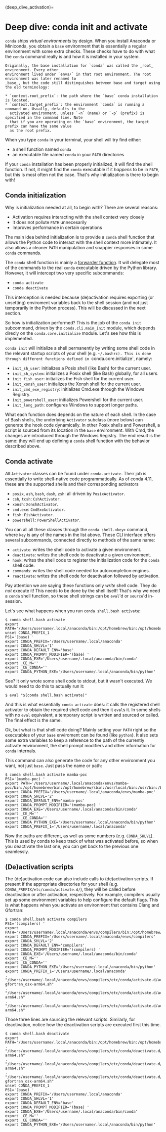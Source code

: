 (deep_dive_activation)=
# Deep dive: conda init and activate

`conda` ships _virtual environments_ by design. When you install Anaconda or Miniconda, you obtain
a `base` environment that is essentially a regular environment with some extra checks. These checks
have to do with what the `conda` command really is and how it is installed in your system.

```{admonition} Base prefix vs target prefix
Originally, the base installation for `conda` was called the _root_ environment. Every other
environment lived under `envs/` in that root environment. The root environment was later renamed to
_base_, but the code still distinguishes between base and target using the old terminology:

* `context.root_prefix`: the path where the `base` conda installation is located.
* `context.target_prefix`: the environment `conda` is running a command on. Usually, defaults to the
  activated environment, unless `-n` (name) or `-p` (prefix) is specified in the command line. Note
  that if you are operating on the `base` environment, the target prefix can have the same value
  as the root prefix.
```

When you type `conda` in your terminal, your shell will try find either:
* a shell function named `conda`
* an executable file named `conda` in your `PATH` directories

If your `conda` installation has been properly initialized, it will find the shell function. If not,
it might find the `conda` executable if it _happens_ to be in `PATH`, but this is most often not the
case. That's why initialization is there to begin with!

## Conda initialization

Why is initialization needed at all, to begin with? There are several reasons:

* Activation requires interacting with the shell context very closely
* It does not pollute `PATH` unnecesarily
* Improves performance in certain operations

The main idea behind initialization is to provide a `conda` shell function that allows the Python
code to interact with the shell context more intimately. It also allows a cleaner `PATH`
manipulation and snappier responses in some `conda` commands.

The `conda` shell function is mainly a [forwarder function][conda_shell_function]. It will
delegate most of the commands to the real `conda` executable driven by the Python library.
However, it will intercept two very specific subcommands:
* `conda activate`
* `conda deactivate`

This interception is needed because (de)activation requires exporting (or unsetting) enviroment
variables back to the shell session (and not just temporarily in the Python process). This will
be discussed in the next section.

So how is initialization performed? This is the job of the `conda init` subcommand, driven by
the `conda.cli.main_init` module, which depends direcly on the `conda.core.initialize` module. Let's
see how this is implemented.

`conda init` will initialize a shell permanently by writing some shell code in the relevant
startup scripts of your shell (e.g. `~/.bashrc). This is done through different functions defined
in `conda.core.initialize`, namely:

* `init_sh_user`: initializes a Posix shell (like Bash) for the current user.
* `init_sh_system`: initializes a Posix shell (like Bash) globally, for all users.
* `init_fish_user`: initializes the Fish shell for the current user.
* `init_xonsh_user`: initializes the Xonsh shell for the current user.
* `init_cmd_exe_registry`: initializes Cmd.exe through the Windows Registry.
* `init_powershell_user`: initializes Powershell for the current user.
* `init_long_path`: configures Windows to support longer paths.


What each function does depends on the nature of each shell. In the case of Bash shells, the
underlying `Activator` subclass (more below) can generate the hook code dynamically. In other Posix
shells and Powershell, a script is sourced from its location in the `base` environment. With Cmd,
the changes are introduced through the Windows Registry. The end result is the same: they will
end up defining a `conda` shell function with the behavior described above.

## Conda activate

All `Activator` classes can be found under `conda.activate`. Their job is essentially to write
shell-native code programmatically. As of conda 4.11, these are the supported shells and their
corresponding activators

* `posix`, `ash`, `bash`, `dash`, `zsh`: all driven by `PosixActivator`.
* `csh`, `tcsh`: `CshActivator`.
* `xonsh`: `XonshActivator`.
* `cmd.exe`: `CmdExeActivator`.
* `fish`: `FishActivator`.
* `powershell`: `PowerShellActivator`.

You can all all these classes through the `conda shell.<key>` command, where `key` is
any of the names in the list above. These CLI interface offers several subcommands, connected
directly to methods of the same name:

* `activate`: writes the shell code to activate a given environment.
* `deactivate`: writes the shell code to deactivate a given environment.
* `hook`: writes the shell code to register the initialization code for the `conda` shell code.
* `commands`: writes the shell code needed for autocompletion engines.
* `reactivate`: writes the shell code for deactivation followed by activation.

Pay attention we are saying these functions only _write_ shell code. They do _not_ execute it! This
needs to be done by the shell itself! That's why we need a `conda` shell function, so these shell
strings can be `eval`'d or `source`'d in-session.

Let's see what happens when you run `conda shell.bash activate`:

```shell
$ conda shell.bash activate
export PATH='/Users/username/.local/anaconda/bin:/opt/homebrew/bin:/opt/homebrew/sbin:/usr/local/bin:/usr/bin:/bin:/usr/sbin:/sbin:/Users/username/.local/anaconda/condabin:/opt/homebrew/bin:/opt/homebrew/sbin'
unset CONDA_PREFIX_1
PS1='(base) '
export CONDA_PREFIX='/Users/username/.local/anaconda'
export CONDA_SHLVL='1'
export CONDA_DEFAULT_ENV='base'
export CONDA_PROMPT_MODIFIER='(base) '
export CONDA_EXE='/Users/username/.local/anaconda/bin/conda'
export _CE_M=''
export _CE_CONDA=''
export CONDA_PYTHON_EXE='/Users/username/.local/anaconda/bin/python'
```

See? It only wrote some shell code to stdout, but it wasn't executed. We would need to do this to
actually run it:

```shell
$ eval "$(conda shell.bash activate)"
```

And this is what essentially `conda activate` does: it calls the registered shell activator to
obtain the required shell code and then it `eval`s it. In some shells with no `eval` equivalent,
a temporary script is written and sourced or called. The final effect is the same.

Ok, but what is that shell code doing? Mainly setting your `PATH` right so the executables of
your `base` enviroment can be found (like `python`). It also sets some extra variables to keep
a reference to the path of the currently activate environment, the shell prompt modifiers and
other information for `conda` internals.

This command can also generate the code for any other environment you want, not just `base`. Just
pass the name or path:

```shell
$ conda shell.bash activate mamba-poc
PS1='(mamba-poc) '
export PATH='/Users/username/.local/anaconda/envs/mamba-poc/bin:/opt/homebrew/bin:/opt/homebrew/sbin:/usr/local/bin:/usr/bin:/bin:/usr/sbin:/sbin:/Users/username/.local/anaconda/condabin:/opt/homebrew/bin:/opt/homebrew/sbin'
export CONDA_PREFIX='/Users/username/.local/anaconda/envs/mamba-poc'
export CONDA_SHLVL='2'
export CONDA_DEFAULT_ENV='mamba-poc'
export CONDA_PROMPT_MODIFIER='(mamba-poc) '
export CONDA_EXE='/Users/username/.local/anaconda/bin/conda'
export _CE_M=''
export _CE_CONDA=''
export CONDA_PYTHON_EXE='/Users/username/.local/anaconda/bin/python'
export CONDA_PREFIX_1='/Users/username/.local/anaconda'
```

Now the paths are different, as well as some numbers (e.g. `CONDA_SHLVL`). This is used by conda to
keep track of what was activated before, so when you deactivate the last one, you can get back to
the previous one seamlessly.

## (De)activation scripts

The (de)activation code can also include calls to (de)activation scripts. If present if the
appropriate directories for your shell (e.g. `CONDA_PREFIX/etc/conda/activate.d/`), they will be
called before deactivation or after activation, respectively. For example, compilers usually set up
some environment variables to help configure the default flags. This is what happens when you
activate an environment that contains Clang and Gfortran:

```shell
$ conda shell.bash activate compilers
PS1='(compilers) '
export PATH='/Users/username/.local/anaconda/envs/compilers/bin:/opt/homebrew/bin:/opt/homebrew/sbin:/usr/local/bin:/usr/bin:/bin:/usr/sbin:/sbin:/Users/username/.local/anaconda/condabin:/opt/homebrew/bin:/opt/homebrew/sbin'
export CONDA_PREFIX='/Users/username/.local/anaconda/envs/compilers'
export CONDA_SHLVL='2'
export CONDA_DEFAULT_ENV='compilers'
export CONDA_PROMPT_MODIFIER='(compilers) '
export CONDA_EXE='/Users/username/.local/anaconda/bin/conda'
export _CE_M=''
export _CE_CONDA=''
export CONDA_PYTHON_EXE='/Users/username/.local/anaconda/bin/python'
export CONDA_PREFIX_1='/Users/username/.local/anaconda'
. "/Users/username/.local/anaconda/envs/compilers/etc/conda/activate.d/activate-gfortran_osx-arm64.sh"
. "/Users/username/.local/anaconda/envs/compilers/etc/conda/activate.d/activate_clang_osx-arm64.sh"
. "/Users/username/.local/anaconda/envs/compilers/etc/conda/activate.d/activate_clangxx_osx-arm64.sh"
```

Those three lines are sourcing the relevant scripts. Similarly, for deactivation, notice how the
deactivation scripts are executed first this time.

```shell
$ conda shell.bash deactivate
export PATH='/Users/username/.local/anaconda/bin:/opt/homebrew/bin:/opt/homebrew/sbin:/usr/local/bin:/usr/bin:/bin:/usr/sbin:/sbin:/Users/username/.local/anaconda/condabin:/opt/homebrew/bin:/opt/homebrew/sbin'
. "/Users/username/.local/anaconda/envs/compilers/etc/conda/deactivate.d/deactivate_clangxx_osx-arm64.sh"
. "/Users/username/.local/anaconda/envs/compilers/etc/conda/deactivate.d/deactivate_clang_osx-arm64.sh"
. "/Users/username/.local/anaconda/envs/compilers/etc/conda/deactivate.d/deactivate-gfortran_osx-arm64.sh"
unset CONDA_PREFIX_1
PS1='(base) '
export CONDA_PREFIX='/Users/username/.local/anaconda'
export CONDA_SHLVL='1'
export CONDA_DEFAULT_ENV='base'
export CONDA_PROMPT_MODIFIER='(base) '
export CONDA_EXE='/Users/username/.local/anaconda/bin/conda'
export _CE_M=''
export _CE_CONDA=''
export CONDA_PYTHON_EXE='/Users/username/.local/anaconda/bin/python'
```

<!-- Links -->

[conda_shell_function]: https://github.com/conda/conda/blob/4.11.0/conda/shell/etc/profile.d/conda.sh#L62-L76
